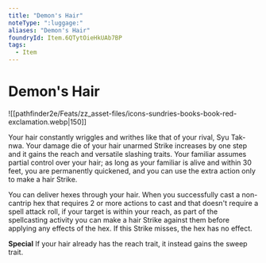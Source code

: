 ```yaml
---
title: "Demon's Hair"
noteType: ":luggage:"
aliases: "Demon's Hair"
foundryId: Item.6QTytOieHkUAb7BP
tags:
  - Item
---
```


# Demon's Hair
![[pathfinder2e/Feats/zz_asset-files/icons-sundries-books-book-red-exclamation.webp|150]]

Your hair constantly wriggles and writhes like that of your rival, Syu Tak-nwa. Your damage die of your hair unarmed Strike increases by one step and it gains the reach and versatile slashing traits. Your familiar assumes partial control over your hair; as long as your familiar is alive and within 30 feet, you are permanently quickened, and you can use the extra action only to make a hair Strike.

You can deliver hexes through your hair. When you successfully cast a non-cantrip hex that requires 2 or more actions to cast and that doesn't require a spell attack roll, if your target is within your reach, as part of the spellcasting activity you can make a hair Strike against them before applying any effects of the hex. If this Strike misses, the hex has no effect.

**Special** If your hair already has the reach trait, it instead gains the sweep trait.
